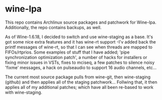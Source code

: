 # wine-lpa

This repo contains Archlinux source packages and patchwork for Wine-lpa. Additionally, the repo contains backups, as well.

As of Wine-1.6.18, I decided to switch and use wine-staging as a base. It's got some nice extra features and it has wine-rt support -I'v added back the printf messages of wine-rt, so that I can see when threads are mapped to FIFOs/rtprios. Some examples of stuff that I have added; 'pipe synchronization optimization patch', a number of hacks for installers or fixing minor issues in VSTs, fixes to mciseq, a few patches to silence noisy 'fixme' messages, a hack on pulseaudio to support 16 audio channels, etc...

The current most source package pulls from wine-git, then wine-staging (github) and then applies all of the staging patchwork... Follwing that, it then applies all of my additional patches; which have all been re-based to work with wine-staging.
